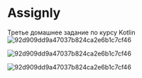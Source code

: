 # Assignly
Третье домашнее задание по курсу Kotlin
![92d909dd9a47037b824ca2e6b1c7cf46](https://github.com/user-attachments/assets/bd503bee-b4aa-47a3-9bda-860f4f159ca6)

![92d909dd9a47037b824ca2e6b1c7cf46](https://github.com/user-attachments/assets/bd503bee-b4aa-47a3-9bda-860f4f159ca6)

![92d909dd9a47037b824ca2e6b1c7cf46](https://github.com/user-attachments/assets/bd503bee-b4aa-47a3-9bda-860f4f159ca6)
